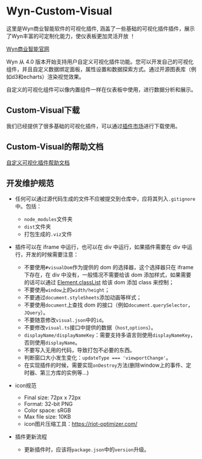 # Wyn-Custom-Visual

这里是Wyn商业智能软件的可视化插件, 涵盖了一些基础的可视化插件插件，展示了Wyn丰富的可定制化能力，使仪表板更加灵活开放 ！

[Wyn商业智能官网](https://www.grapecity.com.cn/solutions/wyn)

Wyn 从 4.0 版本开始支持用户自定义可视化插件功能。您可以开发自己的可视化组件，并且自定义数据绑定面板，属性设置和数据探索方式。通过开源图表库（例如d3和echarts）渲染视觉效果。

自定义的可视化组件可以像内置组件一样在仪表板中使用，进行数据分析和展示。

## Custom-Visual下载

我们已经提供了很多基础的可视化插件，可以通过[插件市场](https://marketplace.grapecity.com.cn/ProductList?productType=wyn&moduleType=wyn-plugin&sortBy=new)进行下载使用。

## Custom-Visual的帮助文档

[自定义可视化插件帮助文档](https://www.grapecity.com.cn/solutions/wyn/help/docs/create-dashboard/visual/cv)

## 开发维护规范

- 任何可以通过源代码生成的文件不应被提交到仓库中，应将其列入`.gitignore`中。包括：

  - `node_modules`文件夹
  - `dist`文件夹
  - 打包生成的`.viz`文件
- 插件可以在 iframe 中运行，也可以在 div 中运行，如果插件需要在 div 中运行，开发的时候需要注意：

  - 不要使用`#visualDom`作为提供的 dom 的选择器，这个选择器只在 iframe 下存在，在 div 中没有，一般情况不需要给该 dom 添加样式，如果需要的话可以通过 [Element.classList](https://developer.mozilla.org/zh-CN/docs/Web/API/Element/classList) 给该 dom 添加 class 来控制；
  - 不要使用`window`上的`width/height`；
  - 不要通过`document.styleSheets`添加动画等样式；
  - 不要使用`document`上查找 dom 的接口（例如`document.querySelector`，`JQuery`）。
  - 不要随意修改`visual.json`中的`id`。
  - 不要修改`visual.ts`接口中提供的数据（`host`,`options`）。
  - `displayName/displayNameKey`：需要支持多语言则使用`displayNameKey`，否则使用`displayName`。
  - 不要写入无用的代码，导致打包不必要的东西。
  - 判断窗口大小发生变化：`updateType === 'viewportChange'`。
  - 在实现插件的时候，需要实现`onDestroy`方法(删除window上的事件、定时器、第三方库的实例等...)
- icon规范
  - Final size: 72px x 72px
  - Format: 32-bit PNG
  - Color space: sRGB
  - Max file size: 10KB
  - icon图片压缩工具：https://riot-optimizer.com/
- 插件更新流程
  - 更新插件时，应该将`package.json`中的`version`升级。
 



